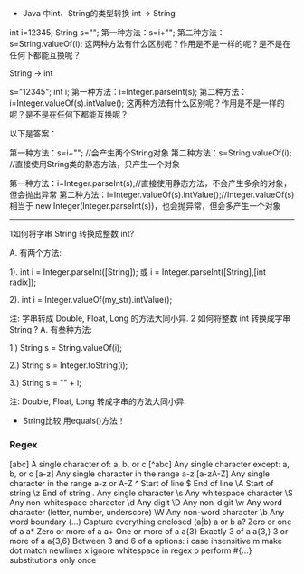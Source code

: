 - Java 中int、String的类型转换
int -> String

int i=12345;
String s="";
第一种方法：s=i+"";
第二种方法：s=String.valueOf(i);
这两种方法有什么区别呢？作用是不是一样的呢？是不是在任何下都能互换呢？

String -> int

s="12345";
int i;
第一种方法：i=Integer.parseInt(s);
第二种方法：i=Integer.valueOf(s).intValue();
这两种方法有什么区别呢？作用是不是一样的呢？是不是在任何下都能互换呢？

以下是答案：

第一种方法：s=i+"";   //会产生两个String对象
第二种方法：s=String.valueOf(i); //直接使用String类的静态方法，只产生一个对象

第一种方法：i=Integer.parseInt(s);//直接使用静态方法，不会产生多余的对象，但会抛出异常
第二种方法：i=Integer.valueOf(s).intValue();//Integer.valueOf(s) 相当于 new Integer(Integer.parseInt(s))，也会抛异常，但会多产生一个对象

--------------------------------------------------------------------
1如何将字串 String 转换成整数 int?

A. 有两个方法:

1). int i = Integer.parseInt([String]); 或
i = Integer.parseInt([String],[int radix]);

2). int i = Integer.valueOf(my_str).intValue();

注: 字串转成 Double, Float, Long 的方法大同小异.
2 如何将整数 int 转换成字串 String ?
A. 有叁种方法:

1.) String s = String.valueOf(i);

2.) String s = Integer.toString(i);

3.) String s = "" + i;

注: Double, Float, Long 转成字串的方法大同小异.

- String比较
用equals()方法！

### Regex

[abc]	A single character of: a, b, or c
[^abc]	Any single character except: a, b, or c
[a-z]	Any single character in the range a-z
[a-zA-Z]	Any single character in the range a-z or A-Z
^	Start of line
$	End of line
\A	Start of string
\z	End of string
.	Any single character
\s	Any whitespace character
\S	Any non-whitespace character
\d	Any digit
\D	Any non-digit
\w	Any word character (letter, number, underscore)
\W	Any non-word character
\b	Any word boundary
(...)	Capture everything enclosed
(a|b)	a or b
a?	Zero or one of a
a*	Zero or more of a
a+	One or more of a
a{3}	Exactly 3 of a
a{3,}	3 or more of a
a{3,6}	Between 3 and 6 of a
options: i case insensitive m make dot match newlines x ignore whitespace in regex o perform #{...} substitutions only once

